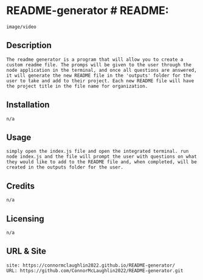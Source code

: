 # README-generator # README:
    
    image/video
    
    
## Description
    The readme generator is a program that will allow you to create a custom readme file. The promps will be given to the user through the node application in the terminal, and once all questions are answered, it will generate the new README file in the 'outputs' folder for the user to take and add to their project. Each new README file will have the project title in the file name for organization.


## Installation
    n/a

## Usage
    simply open the index.js file and open the integrated terminal. run node index.js and the file will prompt the user with questions on what they would like to add to the README file and, when completed, will be created in the outputs folder for the user.

## Credits
    n/a

 ## Licensing
    n/a
        
 ## URL & Site
    site: https://connormclaughlin2022.github.io/README-generator/
    URL: https://github.com/ConnorMcLaughlin2022/README-generator.git
   
